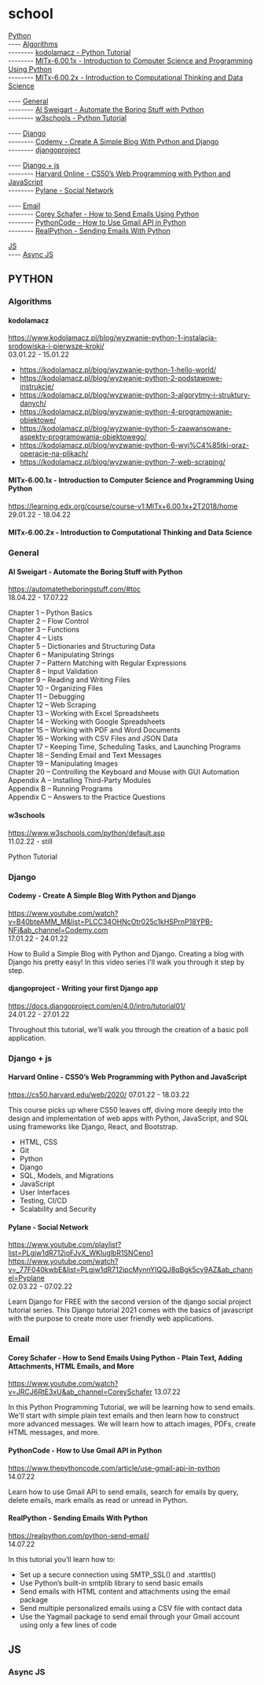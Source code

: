 # school
[Python](https://github.com/pogorek/school/edit/main/README.md#python)  
---- [Algorithms]()  
-------- [kodolamacz - Python Tutorial]()  
-------- [MITx-6.00.1x - Introduction to Computer Science and Programming Using Python ]()  
-------- [MITx-6.00.2x - Introduction to Computational Thinking and Data Science]()  

---- [General]()  
-------- [Al Sweigart - Automate the Boring Stuff with Python](https://github.com/pogorek/school/edit/main/README.md#al-sweigart---automate-the-boring-stuff-with-python)  
-------- [w3schools - Python Tutorial](https://github.com/pogorek/school/edit/main/README.md#w3schools)  

---- [Django]()  
-------- [Codemy - Create A Simple Blog With Python and Django]()  
-------- [djangoproject]()  

---- [Django + js](https://github.com/pogorek/school/edit/main/README.md#django--js)  
-------- [Harvard Online - CS50’s Web Programming with Python and JavaScript]()  
-------- [Pylane - Social Network](https://github.com/pogorek/school/edit/main/README.md#pylane---social-network)  


---- [Email](https://github.com/pogorek/school/edit/main/README.md#email)  
-------- [Corey Schafer - How to Send Emails Using Python](https://github.com/pogorek/school/edit/main/README.md#corey-schafer---how-to-send-emails-using-python---plain-text-adding-attachments-html-emails-and-more)  
-------- [PythonCode - How to Use Gmail API in Python](https://github.com/pogorek/school/edit/main/README.md#pythoncode---how-to-use-gmail-api-in-python)  
-------- [RealPython - Sending Emails With Python](https://github.com/pogorek/school/edit/main/README.md#realpython---sending-emails-with-python)



[JS](https://github.com/pogorek/school/edit/main/README.md#js)  
---- [Async JS](https://github.com/pogorek/school/edit/main/README.md#async-js)


## PYTHON
### Algorithms

#### kodolamacz
https://www.kodolamacz.pl/blog/wyzwanie-python-1-instalacja-srodowiska-i-pierwsze-kroki/  
03.01.22 - 15.01.22

- https://kodolamacz.pl/blog/wyzwanie-python-1-hello-world/
- https://kodolamacz.pl/blog/wyzwanie-python-2-podstawowe-instrukcje/
- https://kodolamacz.pl/blog/wyzwanie-python-3-algorytmy-i-struktury-danych/
- https://kodolamacz.pl/blog/wyzwanie-python-4-programowanie-obiektowe/
- https://kodolamacz.pl/blog/wyzwanie-python-5-zaawansowane-aspekty-programowania-obiektowego/
- https://kodolamacz.pl/blog/wyzwanie-python-6-wyj%C4%85tki-oraz-operacje-na-plikach/
- https://kodolamacz.pl/blog/wyzwanie-python-7-web-scraping/


#### MITx-6.00.1x - Introduction to Computer Science and Programming Using Python  
https://learning.edx.org/course/course-v1:MITx+6.00.1x+2T2018/home
29.01.22 - 18.04.22


#### MITx-6.00.2x - Introduction to Computational Thinking and Data Science

### General
#### Al Sweigart - Automate the Boring Stuff with Python  
https://automatetheboringstuff.com/#toc  
18.04.22 - 17.07.22

Chapter 1 – Python Basics  
Chapter 2 – Flow Control  
Chapter 3 – Functions  
Chapter 4 – Lists  
Chapter 5 – Dictionaries and Structuring Data  
Chapter 6 – Manipulating Strings  
Chapter 7 – Pattern Matching with Regular Expressions  
Chapter 8 – Input Validation  
Chapter 9 – Reading and Writing Files  
Chapter 10 – Organizing Files  
Chapter 11 – Debugging  
Chapter 12 – Web Scraping  
Chapter 13 – Working with Excel Spreadsheets  
Chapter 14 – Working with Google Spreadsheets  
Chapter 15 – Working with PDF and Word Documents  
Chapter 16 – Working with CSV Files and JSON Data  
Chapter 17 – Keeping Time, Scheduling Tasks, and Launching Programs  
Chapter 18 – Sending Email and Text Messages  
Chapter 19 – Manipulating Images  
Chapter 20 – Controlling the Keyboard and Mouse with GUI Automation  
Appendix A – Installing Third-Party Modules  
Appendix B – Running Programs  
Appendix C – Answers to the Practice Questions  

#### w3schools  
https://www.w3schools.com/python/default.asp  
11.02.22 - still

Python Tutorial

### Django
#### Codemy - Create A Simple Blog With Python and Django
https://www.youtube.com/watch?v=B40bteAMM_M&list=PLCC34OHNcOtr025c1kHSPrnP18YPB-NFi&ab_channel=Codemy.com  
17.01.22 - 24.01.22

How to Build a Simple Blog with Python and Django. Creating a blog with Django his pretty easy! In this video series I'll walk you through it step by step.


#### djangoproject - Writing your first Django app
https://docs.djangoproject.com/en/4.0/intro/tutorial01/  
24.01.22 - 27.01.22

Throughout this tutorial, we’ll walk you through the creation of a basic poll application.

### Django + js
#### Harvard Online - CS50’s Web Programming with Python and JavaScript
https://cs50.harvard.edu/web/2020/
07.01.22 - 18.03.22

This course picks up where CS50 leaves off, diving more deeply into the design and implementation of web apps with Python, JavaScript, and SQL using frameworks like Django, React, and Bootstrap.

- HTML, CSS
- Git
- Python
- Django
- SQL, Models, and Migrations
- JavaScript
- User Interfaces
- Testing, CI/CD
- Scalability and Security


#### Pylane - Social Network
https://www.youtube.com/playlist?list=PLgjw1dR712joFJvX_WKIuglbR1SNCeno1
https://www.youtube.com/watch?v=_77F040kwbE&list=PLgjw1dR712jpcMynnYIQQJ8qBgk5cy9AZ&ab_channel=Pyplane  
02.03.22 - 07.02.22  

Learn Django for FREE with the second version of the django social project tutorial series. This Django tutorial 2021 comes with the basics of javascript with the purpose to create more user friendly web applications.

### Email
#### Corey Schafer - How to Send Emails Using Python - Plain Text, Adding Attachments, HTML Emails, and More  
https://www.youtube.com/watch?v=JRCJ6RtE3xU&ab_channel=CoreySchafer
13.07.22

In this Python Programming Tutorial, we will be learning how to send emails. We'll start with simple plain text emails and then learn how to construct more advanced messages. We will learn how to attach images, PDFs, create HTML messages, and more. 

#### PythonCode - How to Use Gmail API in Python  
https://www.thepythoncode.com/article/use-gmail-api-in-python  
14.07.22  

Learn how to use Gmail API to send emails, search for emails by query, delete emails, mark emails as read or unread in Python.

#### RealPython - Sending Emails With Python
https://realpython.com/python-send-email/  
14.07.22  

In this tutorial you’ll learn how to:
- Set up a secure connection using SMTP_SSL() and .starttls()
- Use Python’s built-in smtplib library to send basic emails
- Send emails with HTML content and attachments using the email package
- Send multiple personalized emails using a CSV file with contact data
- Use the Yagmail package to send email through your Gmail account using only a few lines of code


## JS
### Async JS


